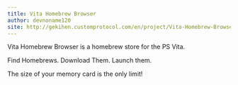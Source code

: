 ```yaml
---
title: Vita Homebrew Browser
author: devnoname120
site: http://gekihen.customprotocol.com/en/project/Vita-Homebrew-Browser
---
```

Vita Homebrew Browser is a homebrew store for the PS Vita.

Find Homebrews. Download Them. Launch them.

The size of your memory card is the only limit!
